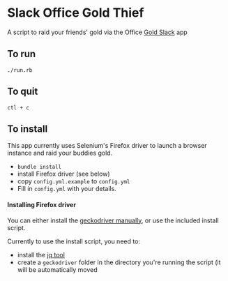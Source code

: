 # Slack Office Gold Thief

A script to raid your friends' gold via the Office [Gold Slack](http://officegold.fruktorum.com/office_gold) app

## To run

`./run.rb`

## To quit

`ctl + c`

## To install

This app currently uses Selenium's Firefox driver to launch a browser instance and raid your buddies gold.

- `bundle install`
- install Firefox driver (see below)
- copy `config.yml.example` to `config.yml`
- Fill in `config.yml` with your details.

#### Installing Firefox driver

You can either install the [geckodriver manually](https://github.com/mozilla/geckodriver/releases), or use the included install script.

Currently to use the install script, you need to:

- install the [jq tool](https://stedolan.github.io/jq/)
- create a `geckodriver` folder in the directory you're running the script (it will be automatically moved

